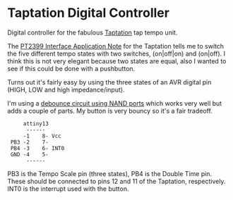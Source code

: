 # Taptation Digital Controller

Digital controller for the fabulous [Taptation](http://www.diystompboxes.com/wpress/?p=157) tap tempo unit.

The [PT2399 Interface Application Note](http://www.thetonegod.com/tech/datasheets/taptation_pt2399.pdf) for the Taptation tells me to switch the five different tempo states with two switches, (on|off|on) and (on|off). I think this is not very elegant because two states are equal, also I wanted to see if this could be done with a pushbutton.

Turns out it's fairly easy by using the three states of an AVR digital pin (HIGH, LOW and high impedance/input).

I'm using a [debounce circuit using NAND ports](http://www.robotroom.com/DebouncedCounter.html) which works very well but adds a couple of parts. My button is very bouncy so it's a fair tradeoff.

         attiny13
          ------
         -1    8- Vcc
     PB3 -2    7-
     PB4 -3    6- INT0
     GND -4    5-
          ------

PB3 is the Tempo Scale pin (three states), PB4 is the Double Time pin. These should be connected to pins 12 and 11 of the Taptation, respectively. INT0 is the interrupt used with the button.


